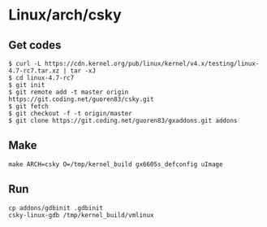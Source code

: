 # Linux/arch/csky

## Get codes

	$ curl -L https://cdn.kernel.org/pub/linux/kernel/v4.x/testing/linux-4.7-rc7.tar.xz | tar -xJ
	$ cd linux-4.7-rc7
	$ git init
	$ git remote add -t master origin https://git.coding.net/guoren83/csky.git
	$ git fetch
	$ git checkout -f -t origin/master
	$ git clone https://git.coding.net/guoren83/gxaddons.git addons

## Make

	make ARCH=csky O=/tmp/kernel_build gx6605s_defconfig uImage

## Run
	cp addons/gdbinit .gdbinit
	csky-linux-gdb /tmp/kernel_build/vmlinux

